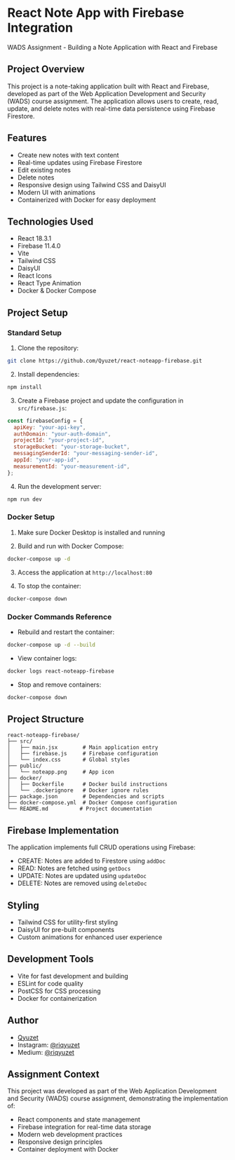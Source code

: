 # React Note App with Firebase Integration

WADS Assignment - Building a Note Application with React and Firebase

## Project Overview

This project is a note-taking application built with React and Firebase, developed as part of the Web Application Development and Security (WADS) course assignment. The application allows users to create, read, update, and delete notes with real-time data persistence using Firebase Firestore.

## Features

- Create new notes with text content
- Real-time updates using Firebase Firestore
- Edit existing notes
- Delete notes
- Responsive design using Tailwind CSS and DaisyUI
- Modern UI with animations
- Containerized with Docker for easy deployment

## Technologies Used

- React 18.3.1
- Firebase 11.4.0
- Vite
- Tailwind CSS
- DaisyUI
- React Icons
- React Type Animation
- Docker & Docker Compose

## Project Setup

### Standard Setup

1. Clone the repository:

```bash
git clone https://github.com/Qyuzet/react-noteapp-firebase.git
```

2. Install dependencies:

```bash
npm install
```

3. Create a Firebase project and update the configuration in `src/firebase.js`:

```javascript
const firebaseConfig = {
  apiKey: "your-api-key",
  authDomain: "your-auth-domain",
  projectId: "your-project-id",
  storageBucket: "your-storage-bucket",
  messagingSenderId: "your-messaging-sender-id",
  appId: "your-app-id",
  measurementId: "your-measurement-id",
};
```

4. Run the development server:

```bash
npm run dev
```

### Docker Setup

1. Make sure Docker Desktop is installed and running

2. Build and run with Docker Compose:

```bash
docker-compose up -d
```

3. Access the application at `http://localhost:80`

4. To stop the container:

```bash
docker-compose down
```

### Docker Commands Reference

- Rebuild and restart the container:

```bash
docker-compose up -d --build
```

- View container logs:

```bash
docker logs react-noteapp-firebase
```

- Stop and remove containers:

```bash
docker-compose down
```

## Project Structure

```
react-noteapp-firebase/
├── src/
│   ├── main.jsx        # Main application entry
│   ├── firebase.js     # Firebase configuration
│   └── index.css       # Global styles
├── public/
│   └── noteapp.png     # App icon
├── docker/
│   ├── Dockerfile      # Docker build instructions
│   └── .dockerignore   # Docker ignore rules
├── package.json        # Dependencies and scripts
├── docker-compose.yml  # Docker Compose configuration
└── README.md          # Project documentation
```

## Firebase Implementation

The application implements full CRUD operations using Firebase:

- CREATE: Notes are added to Firestore using `addDoc`
- READ: Notes are fetched using `getDocs`
- UPDATE: Notes are updated using `updateDoc`
- DELETE: Notes are removed using `deleteDoc`

## Styling

- Tailwind CSS for utility-first styling
- DaisyUI for pre-built components
- Custom animations for enhanced user experience

## Development Tools

- Vite for fast development and building
- ESLint for code quality
- PostCSS for CSS processing
- Docker for containerization

## Author

- [Qyuzet](https://github.com/Qyuzet)
- Instagram: [@riqyuzet](https://www.instagram.com/riqyuzet/)
- Medium: [@riqyuzet](https://medium.com/@riqyuzet)

## Assignment Context

This project was developed as part of the Web Application Development and Security (WADS) course assignment, demonstrating the implementation of:

- React components and state management
- Firebase integration for real-time data storage
- Modern web development practices
- Responsive design principles
- Container deployment with Docker
